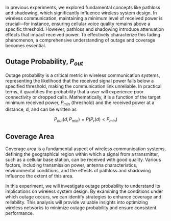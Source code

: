 In previous experiments, we explored fundamental concepts like pathloss and shadowing, which significantly influence wireless system design. In wireless communication, maintaining a minimum level of received power is crucial—for instance, ensuring cellular voice quality remains above a specific threshold. However, pathloss and shadowing introduce attenuation effects that impact received power. To effectively characterize this fading phenomenon, a comprehensive understanding of outage and coverage becomes essential.

## Outage Probability, $P_{out}$
Outage probability is a critical metric in wireless communication systems, representing the likelihood that the received signal power falls below a specified threshold, making the communication link unreliable. In practical terms, it quantifies the probability that a user will experience poor connectivity or dropped calls. Mathematically, it is a function of the target minimum received power, $P_{min}$ (threshold) and the received power at a distance, d, and can be written as
```math
P_{out}\left(d,P_{min}\right) = P\left(P_r(d) < P_{min}\right)
```

## Coverage Area
Coverage area is a fundamental aspect of wireless communication systems, defining the geographical region within which a signal from a transmitter, such as a cellular base station, can be received with good quality. Various factors, including transmission power, antenna characteristics, environmental conditions, and the effects of pathloss and shadowing influence the extent of this area.




In this experiment, we will investigate outage probability to understand its implications on wireless system design. By examining the conditions under which outage occurs, we can identify strategies to enhance coverage and reliability. This analysis will provide valuable insights into optimizing wireless networks to minimize outage probability and ensure consistent performance.
